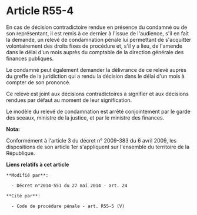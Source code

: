 # Article R55-4

En cas de décision contradictoire rendue en présence du condamné ou de son représentant, il est remis à ce dernier à l'issue
de l'audience, s'il en fait la demande, un relevé de condamnation pénale lui permettant de s'acquitter volontairement des
droits fixes de procédure et, s'il y a lieu, de l'amende dans le délai d'un mois auprès du  comptable de la direction
générale des finances publiques. 

Le condamné peut également demander la délivrance de ce relevé auprès du greffe de la juridiction qui a rendu la décision
dans le délai d'un mois à compter de son prononcé. 

Ce relevé est joint aux décisions contradictoires à signifier et aux décisions rendues par défaut au moment de leur
signification. 

Le modèle du relevé de condamnation est arrêté conjointement par le garde des sceaux, ministre de la justice, et par le
ministre des finances.

**Nota:**

Conformément à l'article 3 du décret n° 2009-383 du 6 avril 2009, les dispositions de son article 1er s'appliquent sur
l'ensemble du territoire de la République.

**Liens relatifs à cet article**

	**Modifié par**:

	  - Décret n°2014-551 du 27 mai 2014 - art. 24

	**Cité par**:

	  - Code de procédure pénale - art. R55-5 (V)
